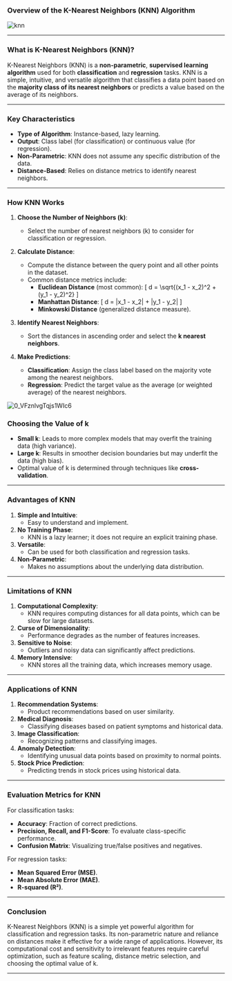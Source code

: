 ### **Overview of the K-Nearest Neighbors (KNN) Algorithm**

![knn](https://github.com/user-attachments/assets/df597239-f0ff-4c91-8b04-d1a89eecabd9)

---

### **What is K-Nearest Neighbors (KNN)?**
K-Nearest Neighbors (KNN) is a **non-parametric**, **supervised learning algorithm** used for both **classification** and **regression** tasks. KNN is a simple, intuitive, and versatile algorithm that classifies a data point based on the **majority class of its nearest neighbors** or predicts a value based on the average of its neighbors.

---

### **Key Characteristics**
- **Type of Algorithm**: Instance-based, lazy learning.
- **Output**: Class label (for classification) or continuous value (for regression).
- **Non-Parametric**: KNN does not assume any specific distribution of the data.
- **Distance-Based**: Relies on distance metrics to identify nearest neighbors.

---

### **How KNN Works**
1. **Choose the Number of Neighbors (k)**:
   - Select the number of nearest neighbors (k) to consider for classification or regression.

2. **Calculate Distance**:
   - Compute the distance between the query point and all other points in the dataset.
   - Common distance metrics include:
     - **Euclidean Distance** (most common):
       \[
       d = \sqrt{(x_1 - x_2)^2 + (y_1 - y_2)^2}
       \]
     - **Manhattan Distance**:
       \[
       d = |x_1 - x_2| + |y_1 - y_2|
       \]
     - **Minkowski Distance** (generalized distance measure).

3. **Identify Nearest Neighbors**:
   - Sort the distances in ascending order and select the **k nearest neighbors**.

4. **Make Predictions**:
   - **Classification**: Assign the class label based on the majority vote among the nearest neighbors.
   - **Regression**: Predict the target value as the average (or weighted average) of the nearest neighbors.

![0_VFznlvgTqjs1WIc6](https://github.com/user-attachments/assets/ab8258df-3042-427b-bb2d-bdc8f18fc4c4)


### **Choosing the Value of k**
- **Small k**: Leads to more complex models that may overfit the training data (high variance).
- **Large k**: Results in smoother decision boundaries but may underfit the data (high bias).
- Optimal value of k is determined through techniques like **cross-validation**.

---

### **Advantages of KNN**
1. **Simple and Intuitive**:
   - Easy to understand and implement.
2. **No Training Phase**:
   - KNN is a lazy learner; it does not require an explicit training phase.
3. **Versatile**:
   - Can be used for both classification and regression tasks.
4. **Non-Parametric**:
   - Makes no assumptions about the underlying data distribution.

---

### **Limitations of KNN**
1. **Computational Complexity**:
   - KNN requires computing distances for all data points, which can be slow for large datasets.
2. **Curse of Dimensionality**:
   - Performance degrades as the number of features increases.
3. **Sensitive to Noise**:
   - Outliers and noisy data can significantly affect predictions.
4. **Memory Intensive**:
   - KNN stores all the training data, which increases memory usage.

---

### **Applications of KNN**
1. **Recommendation Systems**:
   - Product recommendations based on user similarity.
2. **Medical Diagnosis**:
   - Classifying diseases based on patient symptoms and historical data.
3. **Image Classification**:
   - Recognizing patterns and classifying images.
4. **Anomaly Detection**:
   - Identifying unusual data points based on proximity to normal points.
5. **Stock Price Prediction**:
   - Predicting trends in stock prices using historical data.

---

### **Evaluation Metrics for KNN**
For classification tasks:
- **Accuracy**: Fraction of correct predictions.
- **Precision, Recall, and F1-Score**: To evaluate class-specific performance.
- **Confusion Matrix**: Visualizing true/false positives and negatives.

For regression tasks:
- **Mean Squared Error (MSE)**.
- **Mean Absolute Error (MAE)**.
- **R-squared (R²)**.

---

### **Conclusion**
K-Nearest Neighbors (KNN) is a simple yet powerful algorithm for classification and regression tasks. Its non-parametric nature and reliance on distances make it effective for a wide range of applications. However, its computational cost and sensitivity to irrelevant features require careful optimization, such as feature scaling, distance metric selection, and choosing the optimal value of k.

---

